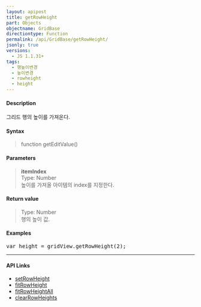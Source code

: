 ```yaml
---
layout: apipost
title: getRowHeight
part: Objects
objectname: GridBase
directiontype: Function
permalink: /api/GridBase/getRowHeight/
jsonly: true
versions:
  - JS 1.1.31+
tags:
  - 행높이변경
  - 높이변경
  - rowheight
  - height
---
```



#### Description

그리드 행의 높이를 가져온다.         

#### Syntax

> function getEditValue()  

#### Parameters

> **itemIndex**  
> Type: Number  
> 높이를 가져올 아이템의 index를 지정한다.  

#### Return value

> Type: Number  
> 행의 높이 값.  

#### Examples 

<pre class="prettyprint">
var height = gridView.getRowHeight(2);
</pre>

---

#### API Links

* [setRowHeight](/api/GridBase/setRowHeight)
* [fitRowHeight](/api/GridBase/fitRowHeight)
* [fitRowHeightAll](/api/GridBase/fitRowHeightAll)
* [clearRowHeights](/api/GridBase/clearRowHeights)